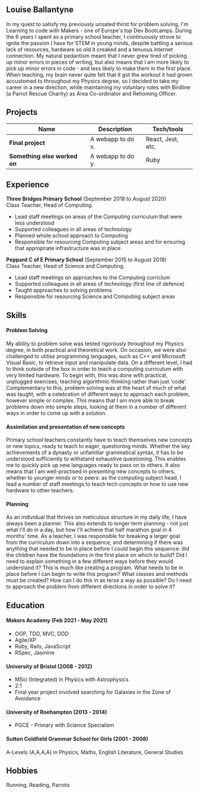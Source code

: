 ## Louise Ballantyne

In my quest to satisfy my previously unsated thirst for problem solving, I'm Learning to code with Makers - one of Europe's top Dev Bootcamps. During the 6 years I spent as a primary school teacher, I continuously strove to ignite the passion I have for STEM in young minds, despite battling a serious lack of resources, hardware so old it creaked and a tenuous internet connection. My natural pedantism meant that I never grew tired of picking up minor errors in pieces of writing, but also means that I am more likely to pick up minor errors in code - and less likely to make them in the first place. When teaching, my brain never quite felt that it got the workout it had grown accustomed to throughout my Physics degree, so I decided to take my career in a new direction, while maintaining my voluntary roles with Birdline (a Parrot Rescue Charity) as Area Co-ordinator and Rehoming Officer.

## Projects

| Name                         | Description       | Tech/tools        |
| ---------------------------- | ----------------- | ----------------- |
| **Final project**            | A webapp to do x. | React, Jest, etc. |
| **Something else worked on** | A webapp to do y. | Ruby              |

## Experience

**Three Bridges Primary School** (September 2018 to August 2020)  
Class Teacher, Head of Computing.

- Lead staff meetings on areas of the Computing curriculum that were less understood
- Supported colleagues in all areas of technology
- Planned whole school approach to Computing 
- Responsible for resourcing Computing subject areas and for ensuring that appropriate infrastructure was in place

**Peppard C of E Primary School** (September 2015 to August 2018)  
Class Teacher, Head of Science and Computing.

- Lead staff meetings on approaches to the Computing curriclum
- Supported colleagues in all areas of technology (first line of defence)
- Taught approaches to solving problems
- Responsible for resourcing Science and Computing subject areas

## Skills

#### Problem Solving

My ability to problem solve was tested rigorously throughout my Physics degree, in both practical and theoretical work. On occasion, we were also challenged to utilise programming languages, such as C++ and Microsoft Visual Basic, to retrieve input and manipulate data. On a different level, I had to think outside of the box in order to teach a computing curriculum with very limited hardware. To begin with, this was done with practical, unplugged exercises, teaching algorithmic thinking rather than just 'code'. Complementary to this, problem solving was at the heart of much of what was taught, with a celebration of different ways to approach each problem, however simple or complex. This means that I am more able to break problems down into simple steps, looking at them in a number of different ways in order to come up with a solution.

#### Assimilation and presentation of new concepts

Primary school teachers constantly have to teach themselves new concepts or new topics, ready to teach to eager, questioning minds. Whether the key achievements of a dynasty or unfamiliar grammatical syntax, it has to be understood sufficiently to withstand exhaustive questioning. This enables me to quickly pick up new languages ready to pass on to others. It also means that I am well-practised in presenting new concepts to others, whether to younger minds or to peers: as the computing subject head, I lead a number of staff meetings to teach tech concepts or how to use new hardware to other teachers. 

#### Planning

As an individual that thrives on meticulous structure in my daily life, I have always been a planner. This also extends to longer term planning - not just what I'll do in a day, but how I'll achieve that half marathon goal in 4 months' time. As a teacher, I was responsible for breaking a larger goal from the curriculum down into a sequence, and determining if there was anything that needed to be in place before I could begin this sequence: did the children have the foundations in the first place on which to build? Did I need to explain something in a few different ways before they would understand it? This is much like creating a program. What needs to be in place before I can begin to write this program? What classes and methods must be created? How can I do this in as terse a way as possible? Do I need to approach the problem from different directions in order to solve it? 

## Education

#### Makers Academy (Feb 2021 - May 2021)

- OOP, TDD, MVC, DDD
- Agile/XP
- Ruby, Rails, JavaScript
- RSpec, Jasmine

#### University of Bristol (2008 - 2012)

- MSci (Integrated) in Physics with Astrophysics
- 2:1
- Final year project involved searching for Galaxies in the Zone of Avoidance

#### University of Roehampton (2013 - 2014)

- PGCE - Primary with Science Specialism

#### Sutton Coldfield Grammar School for Girls (2001 - 2008)

A-Levels (A,A,A,A) in Physics, Maths, English Literature, General Studies

## Hobbies

Running, Reading, Parrots
